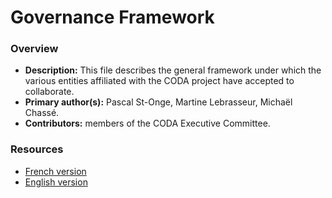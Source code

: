 # Governance Framework

### Overview
 
- **Description:** This file describes the general framework under which the various entities affiliated with the CODA project have accepted to collaborate.
- **Primary author(s):** Pascal St-Onge, Martine Lebrasseur, Michaël Chassé.
- **Contributors:** members of the CODA Executive Committee.

### Resources

- [French version](https://github.com/coda-platform/guides-and-policies/raw/main/policies/governance/GovernanceFramework-FR.pdf)
- [English version](https://github.com/coda-platform/guides-and-policies/raw/main/policies/governance/GovernanceFramework-EN.docx)